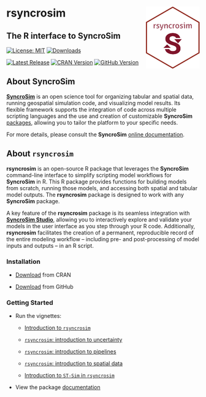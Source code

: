 
<!-- README.md is generated from README.Rmd. Please edit that file -->

# rsyncrosim <img src="man/figures/logo.png" align="right" width=140/>

## The R interface to SyncroSim

[![License:
MIT](https://img.shields.io/badge/License-MIT-yellow.svg)](https://opensource.org/license/MIT)
[![Downloads](https://cranlogs.r-pkg.org/badges/rsyncrosim?color=brightgreen)](https://CRAN.R-project.org/package=rsyncrosim/)
<!-- [![Codecov test coverage](https://codecov.io/gh/syncrosim/rsyncrosim/branch/dev/graph/badge.svg)](https://codecov.io/gh/syncrosim/rsyncrosim?branch=dev) -->

[![Latest
Release](https://img.shields.io/github/v/release/syncrosim/rsyncrosim?label=Latest%20Release)](https://github.com/syncrosim/rsyncrosim/releases/latest)
[![CRAN
Version](https://img.shields.io/cran/v/rsyncrosim?label=CRAN%20Version)](https://CRAN.R-project.org/package=rsyncrosim)
[![GitHub
Version](https://img.shields.io/github/r-package/v/syncrosim/rsyncrosim?label=GitHub%20Version)](https://github.com/syncrosim/rsyncrosim/blob/dev/DESCRIPTION)

## About SyncroSim

<a href="https://syncrosim.com/" target="_blank">**SyncroSim**</a> is an
open science tool for organizing tabular and spatial data, running
geospatial simulation code, and visualizing model results. Its flexible
framework supports the integration of code across multiple scripting
languages and the use and creation of customizable **SyncroSim**
<a href="https://docs.syncrosim.com/how_to_guides/package_overview.html" target="_blank">packages</a>,
allowing you to tailor the platform to your specific needs.

For more details, please consult the **SyncroSim**
<a href="https://docs.syncrosim.com/" target="_blank">online
documentation</a>.

## About `rsyncrosim`

**rsyncrosim** is an open-source R package that leverages the
**SyncroSim** command-line interface to simplify scripting model
workflows for **SyncroSim** in R. This R package provides functions for
building models from scratch, running those models, and accessing both
spatial and tabular model outputs. The **rsyncrosim** package is
designed to work with any **SyncroSim** package.

A key feature of the **rsyncrosim** package is its seamless integration
with <a href="https://syncrosim.com/studio/" target="_blank">**SyncroSim
Studio**</a>, allowing you to interactively explore and validate your
models in the user interface as you step through your R code.
Additionally, **rsyncrosim** facilitates the creation of a permanent,
reproducible record of the entire modeling workflow – including pre- and
post-processing of model inputs and outputs – in an R script.

### Installation

- [Download](https://cran.r-project.org/package=rsyncrosim/) from CRAN

- [Download](https://syncrosim.github.io/rsyncrosim/articles/a06_rsyncrosim_install_github.html)
  from GitHub

### Getting Started

- Run the vignettes:

  - [Introduction to
    `rsyncrosim`](https://syncrosim.github.io/rsyncrosim/articles/a01_rsyncrosim_vignette_basic.html)

  - [`rsyncrosim`: introduction to
    uncertainty](https://syncrosim.github.io/rsyncrosim/articles/a02_rsyncrosim_vignette_uncertainty.html)

  - [`rsyncrosim`: introduction to
    pipelines](https://syncrosim.github.io/rsyncrosim/articles/a03_rsyncrosim_vignette_pipelines.html)

  - [`rsyncrosim`: introduction to spatial
    data](https://syncrosim.github.io/rsyncrosim/articles/a04_rsyncrosim_vignette_spatial.html)

  - [Introduction to `ST-Sim` in
    `rsyncrosim`](https://syncrosim.github.io/rsyncrosim/articles/a05_rsyncrosim_stsim_vignette.html)

- View the package
  [documentation](https://cran.r-project.org/package=rsyncrosim/rsyncrosim.pdf)
